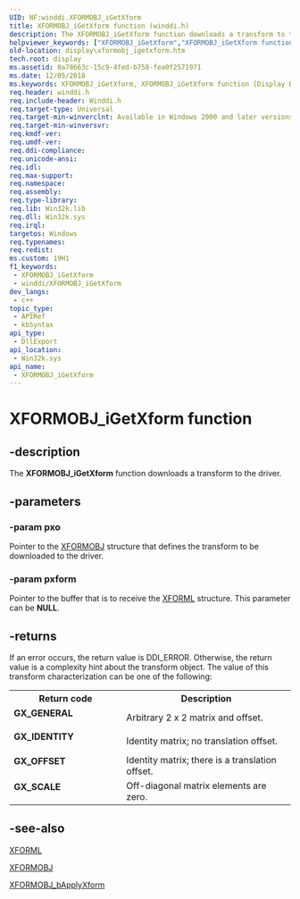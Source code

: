 ```yaml
---
UID: NF:winddi.XFORMOBJ_iGetXform
title: XFORMOBJ_iGetXform function (winddi.h)
description: The XFORMOBJ_iGetXform function downloads a transform to the driver.
helpviewer_keywords: ["XFORMOBJ_iGetXform","XFORMOBJ_iGetXform function [Display Devices]","display.xformobj_igetxform","gdifncs_b011606a-15e6-4f4f-a6ce-37ad087788c4.xml","winddi/XFORMOBJ_iGetXform"]
old-location: display\xformobj_igetxform.htm
tech.root: display
ms.assetid: 0a78663c-15c9-4fed-b758-fea0f2571971
ms.date: 12/05/2018
ms.keywords: XFORMOBJ_iGetXform, XFORMOBJ_iGetXform function [Display Devices], display.xformobj_igetxform, gdifncs_b011606a-15e6-4f4f-a6ce-37ad087788c4.xml, winddi/XFORMOBJ_iGetXform
req.header: winddi.h
req.include-header: Winddi.h
req.target-type: Universal
req.target-min-winverclnt: Available in Windows 2000 and later versions of the Windows operating systems.
req.target-min-winversvr: 
req.kmdf-ver: 
req.umdf-ver: 
req.ddi-compliance: 
req.unicode-ansi: 
req.idl: 
req.max-support: 
req.namespace: 
req.assembly: 
req.type-library: 
req.lib: Win32k.lib
req.dll: Win32k.sys
req.irql: 
targetos: Windows
req.typenames: 
req.redist: 
ms.custom: 19H1
f1_keywords:
 - XFORMOBJ_iGetXform
 - winddi/XFORMOBJ_iGetXform
dev_langs:
 - c++
topic_type:
 - APIRef
 - kbSyntax
api_type:
 - DllExport
api_location:
 - Win32k.sys
api_name:
 - XFORMOBJ_iGetXform
---
```


# XFORMOBJ_iGetXform function


## -description

The <b>XFORMOBJ_iGetXform</b> function downloads a transform to the driver.

## -parameters

### -param pxo

Pointer to the <a href="/previous-versions/windows/hardware/drivers/ff570618(v=vs.85)">XFORMOBJ</a> structure that defines the transform to be downloaded to the driver.

### -param pxform

Pointer to the buffer that is to receive the <a href="/previous-versions/windows/hardware/drivers/ff570616(v=vs.85)">XFORML</a> structure. This parameter can be <b>NULL</b>.

## -returns

If an error occurs, the return value is DDI_ERROR. Otherwise, the return value is a complexity hint about the transform object. The value of this transform characterization can be one of the following:

<table>
<tr>
<th>Return code</th>
<th>Description</th>
</tr>
<tr>
<td width="40%">
<dl>
<dt><b>GX_GENERAL</b></dt>
</dl>
</td>
<td width="60%">
Arbitrary 2 x 2 matrix and offset.

</td>
</tr>
<tr>
<td width="40%">
<dl>
<dt><b>GX_IDENTITY</b></dt>
</dl>
</td>
<td width="60%">
Identity matrix; no translation offset.

</td>
</tr>
<tr>
<td width="40%">
<dl>
<dt><b>GX_OFFSET</b></dt>
</dl>
</td>
<td width="60%">
Identity matrix; there is a translation offset.

</td>
</tr>
<tr>
<td width="40%">
<dl>
<dt><b>GX_SCALE</b></dt>
</dl>
</td>
<td width="60%">
Off-diagonal matrix elements are zero.

</td>
</tr>
</table>

## -see-also

<a href="/previous-versions/windows/hardware/drivers/ff570616(v=vs.85)">XFORML</a>



<a href="/previous-versions/windows/hardware/drivers/ff570618(v=vs.85)">XFORMOBJ</a>



<a href="/windows/desktop/api/winddi/nf-winddi-xformobj_bapplyxform">XFORMOBJ_bApplyXform</a>